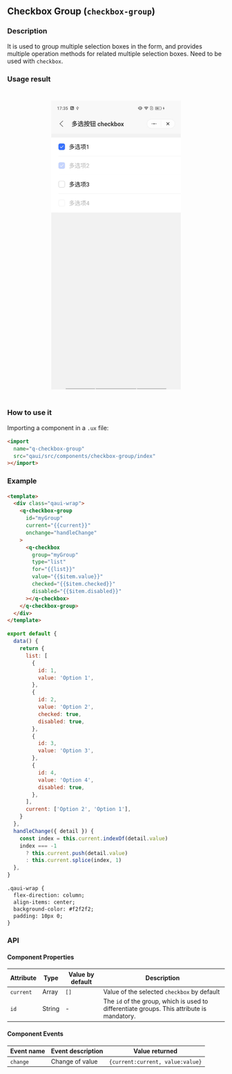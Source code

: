 ## Checkbox Group (`checkbox-group`)

### Description

It is used to group multiple selection boxes in the form, and provides multiple operation methods for related multiple selection boxes. Need to be used with `checkbox`.

### Usage result

<div style="text-align: center;margin: 40px;"><img src="./assets/checkbox.jpg" alt="barcode" style="width:300px" /></div>

### How to use it

Importing a component in a `.ux` file:

```html
<import
  name="q-checkbox-group"
  src="qaui/src/components/checkbox-group/index"
></import>
```

### Example

```html
<template>
  <div class="qaui-wrap">
    <q-checkbox-group
      id="myGroup"
      current="{{current}}"
      onchange="handleChange"
    >
      <q-checkbox
        group="myGroup"
        type="list"
        for="{{list}}"
        value="{{$item.value}}"
        checked="{{$item.checked}}"
        disabled="{{$item.disabled}}"
      ></q-checkbox>
    </q-checkbox-group>
  </div>
</template>
```

```js
export default {
  data() {
    return {
      list: [
        {
          id: 1,
          value: 'Option 1',
        },
        {
          id: 2,
          value: 'Option 2',
          checked: true,
          disabled: true,
        },
        {
          id: 3,
          value: 'Option 3',
        },
        {
          id: 4,
          value: 'Option 4',
          disabled: true,
        },
      ],
      current: ['Option 2', 'Option 1'],
    }
  },
  handleChange({ detail }) {
    const index = this.current.indexOf(detail.value)
    index === -1
      ? this.current.push(detail.value)
      : this.current.splice(index, 1)
  },
}
```

```less
.qaui-wrap {
  flex-direction: column;
  align-items: center;
  background-color: #f2f2f2;
  padding: 10px 0;
}
```

### API

#### Component Properties

| Attribute | Type   | Value by default | Description                                                                                |
| --------- | ------ | ---------------- | ------------------------------------------------------------------------------------------ |
| `current` | Array  | `[]`             | Value of the selected `checkbox` by default                                                |
| `id`      | String | -                | The `id` of the group, which is used to differentiate groups. This attribute is mandatory. |

#### Component Events

| Event name | Event description | Value returned                   |
| ---------- | ----------------- | -------------------------------- |
| `change`   | Change of value   | `{current:current, value:value}` |

